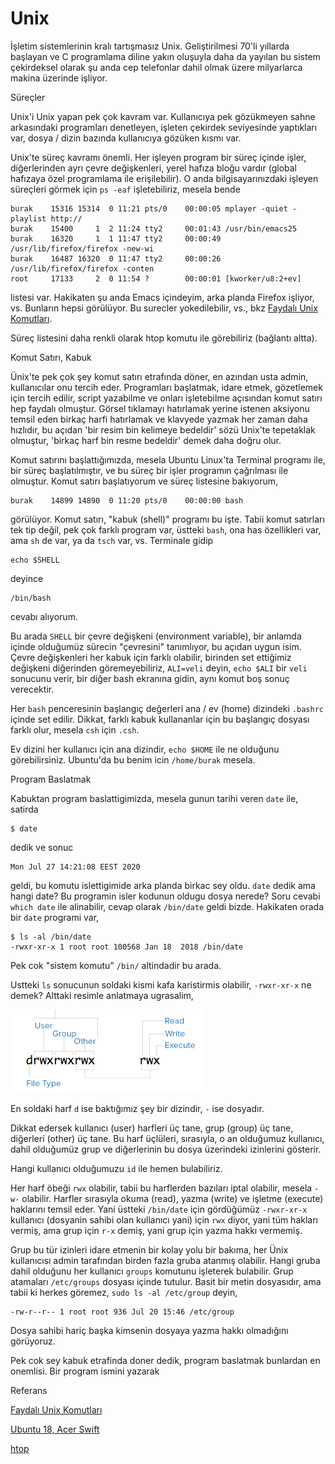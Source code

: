 # Unix

İşletim sistemlerinin kralı tartışmasız Unix. Geliştirilmesi 70'li
yıllarda başlayan ve C programlama diline yakın oluşuyla daha da
yayılan bu sistem çekirdeksel olarak şu anda cep telefonlar dahil
olmak üzere milyarlarca makina üzerinde işliyor.

Süreçler

Unix'i Unix yapan pek çok kavram var. Kullanıcıya pek gözükmeyen sahne
arkasındaki programları denetleyen, işleten çekirdek seviyesinde
yaptıkları var, dosya / dizin bazında kullanıcıya gözüken kısmı var.

Unix'te süreç kavramı önemli. Her işleyen program bir süreç içinde
işler, diğerlerinden ayrı çevre değişkenleri, yerel hafıza bloğu
vardır (global hafızaya özel programlama ile erişilebilir). O anda
bilgisayarınızdaki işleyen süreçleri görmek için `ps -eaf`
işletebiliriz, mesela bende

```
burak    15316 15314  0 11:21 pts/0    00:00:05 mplayer -quiet -playlist http://
burak    15400     1  2 11:24 tty2     00:01:43 /usr/bin/emacs25
burak    16320     1  1 11:47 tty2     00:00:49 /usr/lib/firefox/firefox -new-wi
burak    16487 16320  0 11:47 tty2     00:00:26 /usr/lib/firefox/firefox -conten
root     17133     2  0 11:54 ?        00:00:01 [kworker/u8:2+ev]
```

listesi var. Hakikaten şu anda Emacs içindeyim, arka planda Firefox
işliyor, vs. Bunların hepsi görülüyor. Bu surecler yokedilebilir, vs.,
bkz [Faydalı Unix Komutları](../../2012/04/faydali-unix-komutlari.md).

Süreç listesini daha renkli olarak htop komutu ile görebiliriz (bağlantı altta). 

Komut Satırı, Kabuk

Ünix'te pek çok şey komut satırı etrafında döner, en azından usta
admin, kullanıcılar onu tercih eder. Programları başlatmak, idare
etmek, gözetlemek için tercih edilir, script yazabilme ve onları
işletebilme açısından komut satırı hep faydalı olmuştur. Görsel
tıklamayı hatırlamak yerine istenen aksiyonu temsil eden birkaç harfi
hatırlamak ve klavyede yazmak her zaman daha hızlıdır, bu açıdan 'bir
resim bin kelimeye bedeldir' sözü Unix'te tepetaklak olmuştur, 'birkaç
harf bin resme bedeldir' demek daha doğru olur.

Komut satırını başlattığımızda, mesela Ubuntu Linux'ta Terminal
programı ile, bir süreç başlatılmıştır, ve bu süreç bir işler
programın çağrılması ile olmuştur. Komut satırı başlatıyorum ve süreç
listesine bakıyorum,

```
burak    14899 14890  0 11:20 pts/0    00:00:00 bash
```

görülüyor. Komut satırı, "kabuk (shell)" programı bu işte. Tabii komut
satırları tek tip değil, pek çok farklı program var, üstteki `bash`,
ona has özellikleri var, ama `sh` de var, ya da `tsch` var,
vs. Terminale gidip

```
echo $SHELL

```

deyince

```
/bin/bash
```

cevabı alıyorum. 

Bu arada `SHELL` bir çevre değişkeni (environment variable), bir
anlamda içinde olduğumüz sürecin "çevresini" tanımlıyor, bu açıdan
uygun isim. Çevre değişkenleri her kabuk için farklı olabilir,
birinden set ettiğimiz değişkeni diğerinden göremeyebiliriz,
`ALI=veli` deyin, `echo $ALI` bir `veli` sonucunu verir, bir diğer
bash ekranına gidin, aynı komut boş sonuç verecektir.

Her `bash` penceresinin başlangıç değerleri ana / ev (home) dizindeki
`.bashrc` içinde set edilir. Dikkat, farklı kabuk kullananlar için bu
başlangıç dosyası farklı olur, mesela `csh` için `.csh`.

Ev dizini her kullanıcı için ana dizindir, `echo $HOME` ile ne
olduğunu görebilirsiniz. Ubuntu'da bu benim icin `/home/burak` mesela.

Program Baslatmak

Kabuktan program baslattigimizda, mesela gunun tarihi veren `date`
ile, satirda

```
$ date
```

dedik ve sonuc

```
Mon Jul 27 14:21:08 EEST 2020
```

geldi, bu komutu islettigimide arka planda birkac sey oldu. `date`
dedik ama hangi date? Bu programin isler kodunun oldugu dosya nerede?
Soru cevabi `which date` ile alinabilir, cevap olarak `/bin/date`
geldi bizde. Hakikaten orada bir `date` programi var,

```
$ ls -al /bin/date
-rwxr-xr-x 1 root root 100568 Jan 18  2018 /bin/date
```

Pek cok "sistem komutu" `/bin/` altindadir bu arada.

Ustteki `ls` sonucunun soldaki kismi kafa karistirmis olabilir,
`-rwxr-xr-x` ne demek? Alttaki resimle anlatmaya ugrasalim,

![](ls.png)

En soldaki harf `d` ise baktığımız şey bir dizindir, `-` ise dosyadır.

Dikkat edersek kullanıcı (user) harfleri üç tane, grup (group) üç
tane, diğerleri (other) üç tane. Bu harf üçlüleri, sırasıyla, o an
olduğumuz kullanıcı, dahil olduğumüz grup ve diğerlerinin bu dosya
üzerindeki izinlerini gösterir.

Hangi kullanıcı olduğumuzu `id` ile hemen bulabiliriz.

Her harf öbeği `rwx` olabilir, tabii bu harflerden bazıları iptal
olabilir, mesela `-w-` olabilir. Harfler sırasıyla okuma (read), yazma
(write) ve işletme (execute) haklarını temsil eder. Yani üstteki
`/bin/date` için gördüğümüz `-rwxr-xr-x` kullanıcı (dosyanin sahibi
olan kullanıcı yani) için `rwx` diyor, yani tüm hakları vermiş, ama
grup için `r-x` demiş, yani grup için yazma hakkı vermemiş.

Grup bu tür izinleri idare etmenin bir kolay yolu bir bakıma, her Ünix
kullanıcısı admin tarafından birden fazla gruba atanmış
olabilir. Hangi gruba dahil olduğunu her kullanıcı `groups` komutunu
işleterek bulabilir. Grup atamaları `/etc/groups` dosyası içinde
tutulur. Basit bir metin dosyasıdır, ama tabii ki herkes göremez,
`sudo ls -al /etc/group` deyin,

```
-rw-r--r-- 1 root root 936 Jul 20 15:46 /etc/group
```

Dosya sahibi hariç başka kimsenin dosyaya yazma hakkı olmadığını görüyoruz.

Pek cok sey kabuk etrafinda doner dedik, program baslatmak bunlardan
en onemlisi. Bir program ismini yazarak 

Referans

[Faydalı Unix Komutları](../../2012/04/faydali-unix-komutlari.md)

[Ubuntu 18, Acer Swift](ubuntu-18-acer-swift.md)

[htop](../../2012/12/htop.md)

